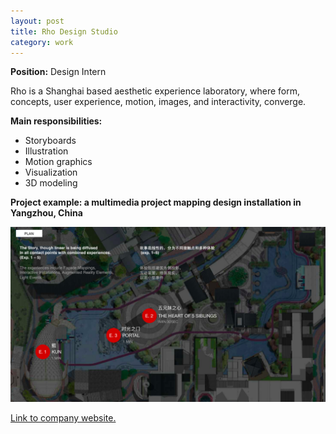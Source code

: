 ```yaml
---
layout: post
title: Rho Design Studio
category: work
---
```


**Position:** Design Intern

Rho is a Shanghai based aesthetic experience laboratory, where form, concepts, user experience, motion, images, and interactivity, converge.

**Main responsibilities:**
- Storyboards
- Illustration
- Motion graphics
- Visualization
- 3D modeling


**Project example: a multimedia project mapping design installation in Yangzhou, China**

![rho](/images/rho.png)

[Link to company website.](http://www.rho-studio.com)
